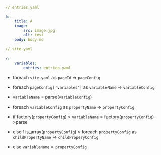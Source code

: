 ```yaml
// entries.yaml

a:
    title: A
    image: 
        src: image.jpg
        alt: test
    body: body.md
    
// site.yaml

/:
    variables:
        entries: entries.yaml
```

- foreach `site.yaml` as `pageId` => `pageConfig`
- foreach `pageConfig['variables']` as `variableName` => `variableConfig`
- `variableName` = parse(`variableConfig`)

- foreach `variableConfig` as `propertyName` => `propertyConfig`
- if factory(`propertyConfig`) > `variableName` = factory(`propertyConfig`)->parse
- elseif is_array(`propertyConfig`) > foreach `propertyConfig` as `childPropertyName` => `childProperyConfig`
- else `variableName` = `propertyConfig`
